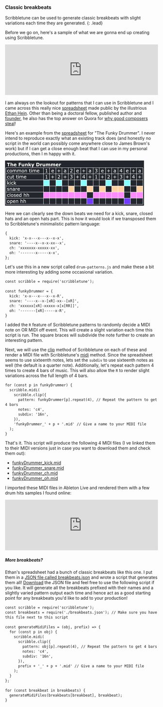 ### Classic breakbeats

Scribbletune can be used to generate classic breakbeats with slight variations each time they are generated.
{: .lead}

Before we go on, here's a sample of what we are gonna end up creating using Scribbletune.

<iframe width="100%" height="166" scrolling="no" frameborder="no" allow="autoplay" src="https://w.soundcloud.com/player/?url=https%3A//api.soundcloud.com/tracks/653692301&color=%23080404&auto_play=false&hide_related=false&show_comments=true&show_user=true&show_reposts=false&show_teaser=true"></iframe>

I am always on the lookout for patterns that I can use in Scribbletune and I came across this really nice [spreadsheet](https://docs.google.com/spreadsheets/d/19_3BxUMy3uy1Gb0V8Wc-TcG7q16Amfn6e8QVw4-HuD0/edit#gid=0) made public by the illustrious [Ethan Hein](http://www.ethanhein.com/wp/). Other than being a doctoral fellow, published author and [founder](https://musedlab.org/), he also has the top answer on Quora for [why good composers steal](https://www.quora.com/Why-do-good-composers-steal-and-what-did-Stravinsky-mean-by-this)!

Here's an example from the [spreadsheet](https://docs.google.com/spreadsheets/d/19_3BxUMy3uy1Gb0V8Wc-TcG7q16Amfn6e8QVw4-HuD0/edit#gid=0) for "The Funky Drummer". I never intend to reproduce exactly what an existing track does (and honestly no script in the world can possibly come anywhere close to James Brown's work) but if I can get a close enough beat that I can use in my personal productions, then I m happy with it.

![The Funky Drummer](/images/funky-drummer.png)

Here we can clearly see the down beats we need for a kick, snare, closed hats and an open hats part. This is how it would look if we transposed them to Scribbletune's minimalistic pattern language:

```
{
  kick: 'x-x---x---x--x-x',
  snare: '----x--x-x-xx--x',
  ch: 'xxxxxxx-xxxxx-xx',
  oh: '-------x-----x-x',
};
```

Let's use this in a new script called `drum-patterns.js` and make these a bit more interesting by adding some occasional variation.

```
const scribble = require('scribbletune');

const funkyDrummer = {
  kick: 'x-x---x---x--x-R',
  snare: '----x--x-[xR]-xx--[xR]',
  ch: 'xxxxxx[xR]-xxxxx-x[x[RR]]',
  oh: '-------[xR]-----x-R',
}
```

I added the `R` feature of Scribbletune patterns to randomly decide a MIDI note on OR MIDI off event. This will create a slight variation each time this script is run. The square braces will subdivide the note further to create an interesting pattern.

Next, we will use the [clip](/documentation/core/clip) method of Scribbletune on each of these and render a MIDI file with Scribbletune's [midi](/documentation/core/midi) method. Since the spreadsheet seems to use sixteenth notes, lets set the `subdiv` to use sixteenth notes as well (the default is a quarter note). Additionally, let's repeat each pattern 4 times to create 4 bars of music. This will also allow the `R` to render slight variations across the full length of 4 bars.

```
for (const p in funkyDrummer) {
  scribble.midi(
    scribble.clip({
      pattern: funkyDrummer[p].repeat(4), // Repeat the pattern to get 4 bars
      notes: 'c4',
      subdiv: '16n',
    }),
    'funkyDrummer_' + p + '.mid' // Give a name to your MIDI file
  );
}
```

That's it. This script will produce the following 4 MIDI files (I ve linked them to their MIDI versions just in case you want to download them and check them out):

- [funkyDrummer_kick.mid](/sounds/midi/funkyDrummer_kick.mid)
- [funkyDrummer_snare.mid](/sounds/midi/funkyDrummer_snare.mid)
- [funkyDrummer_ch.mid](/sounds/midi/funkyDrummer_ch.mid)
- [funkyDrummer_oh.mid](/sounds/midi/funkyDrummer_oh.mid)

I imported these MIDI files in Ableton Live and rendered them with a few drum hits samples I found online:

<iframe width="100%" height="166" scrolling="no" frameborder="no" allow="autoplay" src="https://w.soundcloud.com/player/?url=https%3A//api.soundcloud.com/tracks/653692301&color=%23080404&auto_play=false&hide_related=false&show_comments=true&show_user=true&show_reposts=false&show_teaser=true"></iframe>

<br>

##### More breakbeats?

Ethan's spreadsheet had a bunch of classic breakbeats like this one. I put them in a [JSON file called breakbeats.json](/js/breakbeats.json) and wrote a script that generates them all! [Download](/js/breakbeats.json) the JSON file and feel free to use the following script if you like. It will generate all the breakbeats prefixed with their names and a slightly varied pattern output each time and hence act as a good starting point for any breakbeats you'd like to add to your production!

```
const scribble = require('scribbletune');
const breakbeats = require('./breakbeats.json'); // Make sure you have this file next to this script

const generateMidiFiles = (obj, prefix) => {
  for (const p in obj) {
    scribble.midi(
      scribble.clip({
        pattern: obj[p].repeat(4), // Repeat the pattern to get 4 bars
        notes: 'c4',
        subdiv: '16n',
      }),
      prefix + '_' + p + '.mid' // Give a name to your MIDI file
    );
  }
};

for (const breakbeat in breakbeats) {
  generateMidiFiles(breakbeats[breakbeat], breakbeat);
}
```
